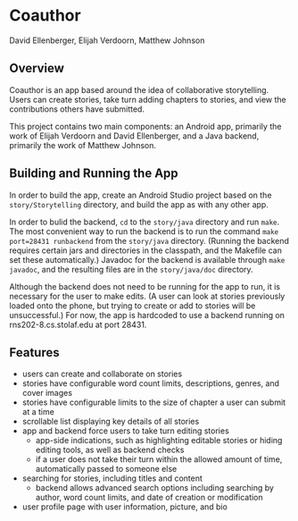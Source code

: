 Coauthor
======

David Ellenberger, Elijah Verdoorn, Matthew Johnson

Overview
------

Coauthor is an app based around the idea of collaborative storytelling.
Users can create stories, take turn adding chapters to stories, and view the contributions others have submitted.

This project contains two main components: an Android app, primarily the work of Elijah Verdoorn and David Ellenberger, and a Java backend, primarily the work of Matthew Johnson.

Building and Running the App
------

In order to build the app, create an Android Studio project based on the `story/Storytelling` directory, and build the app as with any other app.

In order to bulid the backend, `cd` to the `story/java` directory and run `make`.
The most convenient way to run the backend is to run the command `make port=28431 runbackend` from the `story/java` directory.
(Running the backend requires certain jars and directories in the classpath, and the Makefile can set these automatically.)
Javadoc for the backend is available through `make javadoc`, and the resulting files are in the `story/java/doc` directory.

Although the backend does not need to be running for the app to run, it is necessary for the user to make edits.
(A user can look at stories previously loaded onto the phone, but trying to create or add to stories will be unsuccessful.)
For now, the app is hardcoded to use a backend running on rns202-8.cs.stolaf.edu at port 28431.

Features
------

  * users can create and collaborate on stories
  * stories have configurable word count limits, descriptions, genres, and cover images
  * stories have configurable limits to the size of chapter a user can submit at a time
  * scrollable list displaying key details of all stories
  * app and backend force users to take turn editing stories
    * app-side indications, such as highlighting editable stories or hiding editing tools, as well as backend checks
    * if a user does not take their turn within the allowed amount of time, automatically passed to someone else
  * searching for stories, including titles and content
    * backend allows advanced search options including searching by author, word count limits, and date of creation or modification
  * user profile page with user information, picture, and bio
